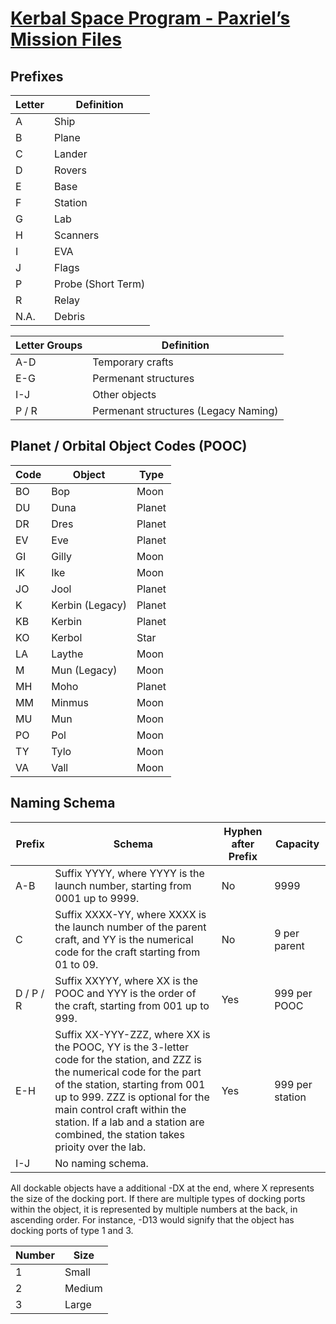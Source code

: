 # [Kerbal Space Program - Paxriel’s Mission Files](./)

## Prefixes

| Letter | Definition |
|--------|------------|
| A | Ship |
| B | Plane |
| C | Lander |
| D | Rovers |
| E | Base |
| F | Station |
| G | Lab |
| H | Scanners |
| I | EVA |
| J | Flags |
| P | Probe (Short Term) |
| R | Relay |
| N.A. | Debris |

| Letter Groups | Definition |
|---------------|------------|
| A-D | Temporary crafts |
| E-G | Permenant structures |
| I-J | Other objects |
| P / R | Permenant structures (Legacy Naming) |

## Planet / Orbital Object Codes (POOC)

| Code | Object | Type |
|------|--------|------|
| BO | Bop | Moon |
| DU | Duna | Planet |
| DR | Dres | Planet |
| EV | Eve | Planet |
| GI | Gilly | Moon |
| IK | Ike | Moon |
| JO | Jool | Planet |
| K | Kerbin (Legacy) | Planet |
| KB | Kerbin | Planet |
| KO | Kerbol | Star |
| LA | Laythe | Moon |
| M | Mun (Legacy) | Moon |
| MH | Moho | Planet |
| MM | Minmus | Moon |
| MU | Mun | Moon |
| PO | Pol | Moon |
| TY | Tylo | Moon |
| VA | Vall | Moon |

## Naming Schema

| Prefix | Schema | Hyphen after Prefix | Capacity |
|--------|--------|---------------------|----------|
| A-B | Suffix YYYY, where YYYY is the launch number, starting from 0001 up to 9999. | No | 9999 |
| C | Suffix XXXX-YY, where XXXX is the launch number of the parent craft, and YY is the numerical code for the craft starting from 01 to 09. | No | 9 per parent |
| D / P / R | Suffix XXYYY, where XX is the POOC and YYY is the order of the craft, starting from 001 up to 999. | Yes | 999 per POOC |
| E-H | Suffix XX-YYY-ZZZ, where XX is the POOC, YY is the 3-letter code for the station, and ZZZ is the numerical code for the part of the station, starting from 001 up to 999. ZZZ is optional for the main control craft within the station. If a lab and a station are combined, the station takes prioity over the lab. | Yes | 999 per station |
| I-J | No naming schema. | | |

All dockable objects have a additional -DX at the end, where X represents the size of the docking port.
If there are multiple types of docking ports within the object, it is represented by multiple numbers at the back, in ascending order.
For instance, -D13 would signify that the object has docking ports of type 1 and 3.

| Number | Size |
|--------|------|
| 1 | Small |
| 2 | Medium |
| 3 | Large |
